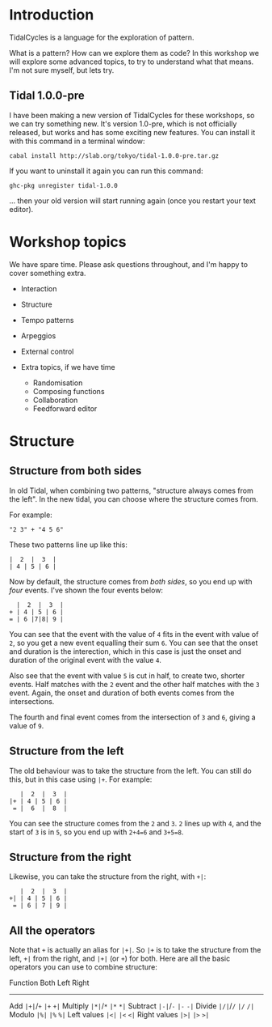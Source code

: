 
# Introduction

TidalCycles is a language for the exploration of pattern.

What is a pattern? How can we explore them as code? In this workshop
we will explore some advanced topics, to try to understand what that
means. I'm not sure myself, but lets try.

## Tidal 1.0.0-pre

I have been making a new version of TidalCycles for these workshops,
so we can try something new. It's version 1.0-pre, which is not
officially released, but works and has some exciting new features. You
can install it with this command in a terminal window:

```
cabal install http://slab.org/tokyo/tidal-1.0.0-pre.tar.gz
```


If you want to uninstall it again you can run this command:

```
ghc-pkg unregister tidal-1.0.0
```

... then your old version will start running again (once you restart your text editor).

# Workshop topics

We have spare time. Please ask questions throughout, and I'm happy to cover something extra.

* Interaction
* Structure
* Tempo patterns
* Arpeggios
* External control

* Extra topics, if we have time
  * Randomisation
  * Composing functions
  * Collaboration
  * Feedforward editor


# Structure

## Structure from both sides

In old Tidal, when combining two patterns, "structure always comes
from the left". In the new tidal, you can choose where the structure comes from.

For example:
```
"2 3" + "4 5 6"
```

These two patterns line up like this:

```
|  2  |  3  |
| 4 | 5 | 6 |
```

Now by default, the structure comes from _both sides_, so you end up with _four_
events. I've shown the four events below:

```
  |  2  |  3  |
+ | 4 | 5 | 6 |
= | 6 |7|8| 9 |
```

You can see that the event with the value of `4` fits in the event
with value of `2`, so you get a new event equalling their sum `6`. You
can see that the onset and duration is the interection, which in this
case is just the onset and duration of the original event with the
value `4`.

Also see that the event with value `5` is cut in half, to create two,
shorter events. Half matches with the `2` event and the other half
matches with the `3` event. Again, the onset and duration of both
events comes from the intersections.

The fourth and final event comes from the intersection of `3` and `6`,
giving a value of `9`.

## Structure from the left

The old behaviour was to take the structure from the left. You can
still do this, but in this case using `|+`. For example:

```
   |  2  |  3  |
|+ | 4 | 5 | 6 |
 = |  6  |  8  |
```

You can see the structure comes from the `2` and `3`. `2` lines up
with `4`, and the start of `3` is in `5`, so you end up with `2+4=6`
and `3+5=8`.

## Structure from the right

Likewise, you can take the structure from the right, with `+|`:

```
   |  2  |  3  |
+| | 4 | 5 | 6 |
 = | 6 | 7 | 9 |
```

## All the operators

Note that `+` is actually an alias for `|+|`. So `|+` is to take the
structure from the left, `+|` from the right, and `|+|` (or `+`) for
both. Here are all the basic operators you can use to combine
structure:

Function     Both      Left  Right 
--------     --------- ----- ------
Add          `|+|`/`+` `|+`  `+|`
Multiply     `|*|`/`*` `|*`  `*|`
Subtract     `|-|`/`-` `|-`  `-|`
Divide       `|/|`/`/` `|/`  `/|`
Modulo       `|%|`     `|%`  `%|`
Left values  `|<|`     `|<`  `<|`
Right values `|>|`     `|>`  `>|`

